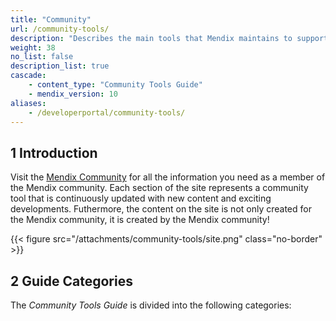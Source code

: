 ```yaml
---
title: "Community"
url: /community-tools/
description: "Describes the main tools that Mendix maintains to support the awesome Mendix community."
weight: 38
no_list: false 
description_list: true
cascade:
    - content_type: "Community Tools Guide"
    - mendix_version: 10
aliases:
    - /developerportal/community-tools/
---
```


## 1 Introduction

Visit the [Mendix Community](https://community.mendix.com) for all the information you need as a member of the Mendix community. Each section of the site represents a community tool that is continuously updated with new content and exciting developments. Futhermore, the content on the site is not only created for the Mendix community, it is created by the Mendix community!

{{< figure src="/attachments/community-tools/site.png" class="no-border" >}}

## 2 Guide Categories

The *Community Tools Guide* is divided into the following categories:
